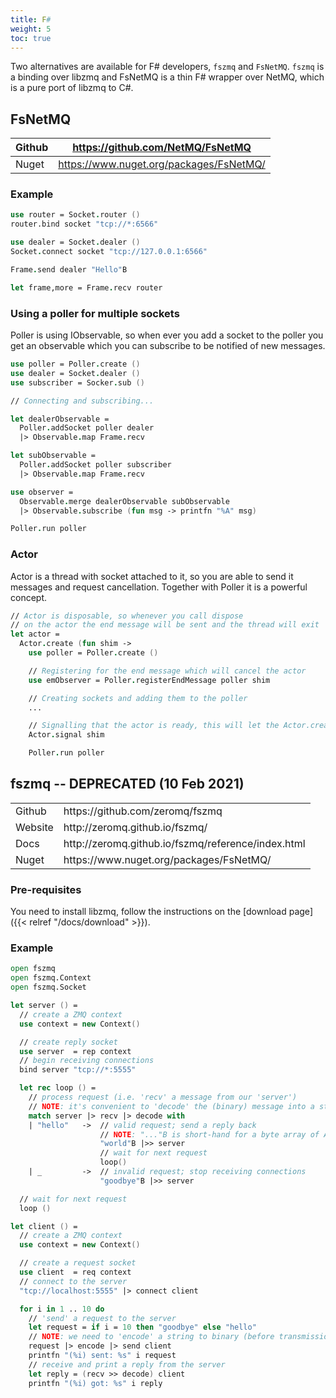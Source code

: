 ```yaml
---
title: F#
weight: 5
toc: true
---
```


Two alternatives are available for F# developers, `fszmq` and `FsNetMQ`. `fszmq` is a binding over libzmq and FsNetMQ is a thin F# wrapper over NetMQ, which is a pure port of libzmq to C#.


## FsNetMQ

| Github | https://github.com/NetMQ/FsNetMQ        |
|--------|-----------------------------------------|
| Nuget  | https://www.nuget.org/packages/FsNetMQ/ |


### Example

```fsharp
use router = Socket.router ()
router.bind socket "tcp://*:6566"

use dealer = Socket.dealer ()
Socket.connect socket "tcp://127.0.0.1:6566"

Frame.send dealer "Hello"B

let frame,more = Frame.recv router
```

### Using a poller for multiple sockets

Poller is using IObservable, so when ever you add a socket to the poller you get an observable which you can subscribe to be notified of new messages.

```fsharp
use poller = Poller.create ()
use dealer = Socket.dealer ()
use subscriber = Socker.sub ()

// Connecting and subscribing...

let dealerObservable =
  Poller.addSocket poller dealer
  |> Observable.map Frame.recv

let subObservable =
  Poller.addSocket poller subscriber
  |> Observable.map Frame.recv

use observer =
  Observable.merge dealerObservable subObservable
  |> Observable.subscribe (fun msg -> printfn "%A" msg)

Poller.run poller
```

### Actor
Actor is a thread with socket attached to it, so you are able to send it messages and request cancellation. Together with Poller it is a powerful concept.

```fsharp
// Actor is disposable, so whenever you call dispose
// on the actor the end message will be sent and the thread will exit
let actor =
  Actor.create (fun shim ->
    use poller = Poller.create ()

    // Registering for the end message which will cancel the actor
    use emObserver = Poller.registerEndMessage poller shim

    // Creating sockets and adding them to the poller
    ...

    // Signalling that the actor is ready, this will let the Actor.create function to return
    Actor.signal shim

    Poller.run poller
```

## fszmq -- **DEPRECATED (10 Feb 2021)**

<table>
<tr><td>Github</td><td>https://github.com/zeromq/fszmq</td></tr>
<tr><td>Website</td><td>http://zeromq.github.io/fszmq/</td></tr>
<tr><td>Docs</td><td>http://zeromq.github.io/fszmq/reference/index.html</td></tr>
<tr><td>Nuget</td><td>https://www.nuget.org/packages/FsNetMQ/</td></tr>
</table>

### Pre-requisites

You need to install libzmq, follow the instructions on the [download page]({{< relref "/docs/download" >}}).

### Example

```fsharp
open fszmq
open fszmq.Context
open fszmq.Socket

let server () =
  // create a ZMQ context
  use context = new Context()

  // create reply socket
  use server  = rep context
  // begin receiving connections
  bind server "tcp://*:5555"

  let rec loop () =
    // process request (i.e. 'recv' a message from our 'server')
    // NOTE: it's convenient to 'decode' the (binary) message into a string
    match server |> recv |> decode with
    | "hello"   ->  // valid request; send a reply back
                    // NOTE: "..."B is short-hand for a byte array of ASCII-encoded chars
                    "world"B |>> server
                    // wait for next request
                    loop()
    | _         ->  // invalid request; stop receiving connections
                    "goodbye"B |>> server

  // wait for next request
  loop ()

let client () =
  // create a ZMQ context
  use context = new Context()

  // create a request socket
  use client  = req context
  // connect to the server
  "tcp://localhost:5555" |> connect client

  for i in 1 .. 10 do
    // 'send' a request to the server
    let request = if i = 10 then "goodbye" else "hello"
    // NOTE: we need to 'encode' a string to binary (before transmission)
    request |> encode |> send client
    printfn "(%i) sent: %s" i request
    // receive and print a reply from the server
    let reply = (recv >> decode) client
    printfn "(%i) got: %s" i reply
```
